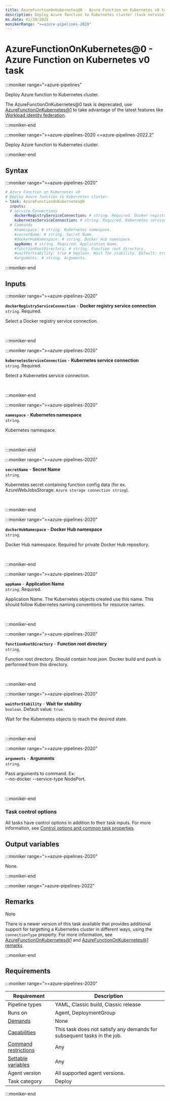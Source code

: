```yaml
---
title: AzureFunctionOnKubernetes@0 - Azure Function on Kubernetes v0 task
description: Deploy Azure function to Kubernetes cluster (task version 0).
ms.date: 01/29/2025
monikerRange: ">=azure-pipelines-2020"
---
```


# AzureFunctionOnKubernetes@0 - Azure Function on Kubernetes v0 task

<!-- :::description::: -->
:::moniker range="=azure-pipelines"

<!-- :::editable-content name="description"::: -->
Deploy Azure function to Kubernetes cluster.

The AzureFunctionOnKubernetes@0 task is deprecated, use [AzureFunctionOnKubernetes@1](./azure-function-on-kubernetes-v1.md) to take advantage of the latest features like [Workload identity federation](https://aka.ms/azdo-rm-workload-identity-tasks).
<!-- :::editable-content-end::: -->

<!-- This task is deprecated. -->

:::moniker-end

:::moniker range=">=azure-pipelines-2020 <=azure-pipelines-2022.2"

<!-- :::editable-content name="description"::: -->
Deploy Azure function to Kubernetes cluster.
<!-- :::editable-content-end::: -->

:::moniker-end
<!-- :::description-end::: -->

<!-- :::syntax::: -->
## Syntax

:::moniker range=">=azure-pipelines-2020"

```yaml
# Azure Function on Kubernetes v0
# Deploy Azure function to Kubernetes cluster.
- task: AzureFunctionOnKubernetes@0
  inputs:
  # Service Connections
    dockerRegistryServiceConnection: # string. Required. Docker registry service connection. 
    kubernetesServiceConnection: # string. Required. Kubernetes service connection. 
  # Commands
    #namespace: # string. Kubernetes namespace. 
    #secretName: # string. Secret Name. 
    #dockerHubNamespace: # string. Docker Hub namespace. 
    appName: # string. Required. Application Name. 
    #functionRootDirectory: # string. Function root directory. 
    #waitForStability: true # boolean. Wait for stability. Default: true.
    #arguments: # string. Arguments.
```

:::moniker-end
<!-- :::syntax-end::: -->

<!-- :::inputs::: -->
## Inputs

<!-- :::item name="dockerRegistryServiceConnection"::: -->
:::moniker range=">=azure-pipelines-2020"

**`dockerRegistryServiceConnection`** - **Docker registry service connection**<br>
`string`. Required.<br>
<!-- :::editable-content name="helpMarkDown"::: -->
Select a Docker registry service connection.
<!-- :::editable-content-end::: -->
<br>

:::moniker-end
<!-- :::item-end::: -->
<!-- :::item name="kubernetesServiceConnection"::: -->
:::moniker range=">=azure-pipelines-2020"

**`kubernetesServiceConnection`** - **Kubernetes service connection**<br>
`string`. Required.<br>
<!-- :::editable-content name="helpMarkDown"::: -->
Select a Kubernetes service connection.
<!-- :::editable-content-end::: -->
<br>

:::moniker-end
<!-- :::item-end::: -->
<!-- :::item name="namespace"::: -->
:::moniker range=">=azure-pipelines-2020"

**`namespace`** - **Kubernetes namespace**<br>
`string`.<br>
<!-- :::editable-content name="helpMarkDown"::: -->
Kubernetes namespace.
<!-- :::editable-content-end::: -->
<br>

:::moniker-end
<!-- :::item-end::: -->
<!-- :::item name="secretName"::: -->
:::moniker range=">=azure-pipelines-2020"

**`secretName`** - **Secret Name**<br>
`string`.<br>
<!-- :::editable-content name="helpMarkDown"::: -->
Kubernetes secret containing function config data (for ex. AzureWebJobsStorage: `Azure storage connection string`).
<!-- :::editable-content-end::: -->
<br>

:::moniker-end
<!-- :::item-end::: -->
<!-- :::item name="dockerHubNamespace"::: -->
:::moniker range=">=azure-pipelines-2020"

**`dockerHubNamespace`** - **Docker Hub namespace**<br>
`string`.<br>
<!-- :::editable-content name="helpMarkDown"::: -->
Docker Hub namespace. Required for private Docker Hub repository.
<!-- :::editable-content-end::: -->
<br>

:::moniker-end
<!-- :::item-end::: -->
<!-- :::item name="appName"::: -->
:::moniker range=">=azure-pipelines-2020"

**`appName`** - **Application Name**<br>
`string`. Required.<br>
<!-- :::editable-content name="helpMarkDown"::: -->
Application Name. The Kubernetes objects created use this name. This should follow Kubernetes naming conventions for resource names.
<!-- :::editable-content-end::: -->
<br>

:::moniker-end
<!-- :::item-end::: -->
<!-- :::item name="functionRootDirectory"::: -->
:::moniker range=">=azure-pipelines-2020"

**`functionRootDirectory`** - **Function root directory**<br>
`string`.<br>
<!-- :::editable-content name="helpMarkDown"::: -->
Function root directory. Should contain host.json. Docker build and push is performed from this directory.
<!-- :::editable-content-end::: -->
<br>

:::moniker-end
<!-- :::item-end::: -->
<!-- :::item name="waitForStability"::: -->
:::moniker range=">=azure-pipelines-2020"

**`waitForStability`** - **Wait for stability**<br>
`boolean`. Default value: `true`.<br>
<!-- :::editable-content name="helpMarkDown"::: -->
Wait for the Kubernetes objects to reach the desired state.
<!-- :::editable-content-end::: -->
<br>

:::moniker-end
<!-- :::item-end::: -->
<!-- :::item name="arguments"::: -->
:::moniker range=">=azure-pipelines-2020"

**`arguments`** - **Arguments**<br>
`string`.<br>
<!-- :::editable-content name="helpMarkDown"::: -->
Pass arguments to command. Ex:<br>--no-docker --service-type NodePort.
<!-- :::editable-content-end::: -->
<br>

:::moniker-end
<!-- :::item-end::: -->

### Task control options

All tasks have control options in addition to their task inputs. For more information, see [Control options and common task properties](/azure/devops/pipelines/yaml-schema/steps-task#common-task-properties).
<!-- :::inputs-end::: -->

<!-- :::outputVariables::: -->
## Output variables

:::moniker range=">=azure-pipelines-2020"

None.

:::moniker-end
<!-- :::outputVariables-end::: -->

<!-- :::remarks::: -->
<!-- :::editable-content name="remarks"::: -->
:::moniker range=">azure-pipelines-2022"

## Remarks

> [!NOTE]
> There is a newer version of this task available that provides additional support for targetting a Kubernetes cluster in different ways, using the `connectionType` property. For more information, see [AzureFunctionOnKubernetes@1](./azure-function-on-kubernetes-v1.md) and [AzureFunctionOnKubernetes@1 remarks](./azure-function-on-kubernetes-v1.md#remarks)

:::moniker-end
<!-- :::editable-content-end::: -->
<!-- :::remarks-end::: -->

<!-- :::examples::: -->
<!-- :::editable-content name="examples"::: -->
<!-- :::editable-content-end::: -->
<!-- :::examples-end::: -->

<!-- :::properties::: -->
## Requirements

:::moniker range=">=azure-pipelines-2020"

| Requirement | Description |
|-------------|-------------|
| Pipeline types | YAML, Classic build, Classic release |
| Runs on | Agent, DeploymentGroup |
| [Demands](/azure/devops/pipelines/process/demands) | None |
| [Capabilities](/azure/devops/pipelines/agents/agents#capabilities) | This task does not satisfy any demands for subsequent tasks in the job. |
| [Command restrictions](/azure/devops/pipelines/security/templates#agent-logging-command-restrictions) | Any |
| [Settable variables](/azure/devops/pipelines/security/templates#agent-logging-command-restrictions) | Any |
| Agent version | All supported agent versions. |
| Task category | Deploy |

:::moniker-end
<!-- :::properties-end::: -->

<!-- :::see-also::: -->
<!-- :::editable-content name="seeAlso"::: -->
<!-- :::editable-content-end::: -->
<!-- :::see-also-end::: -->